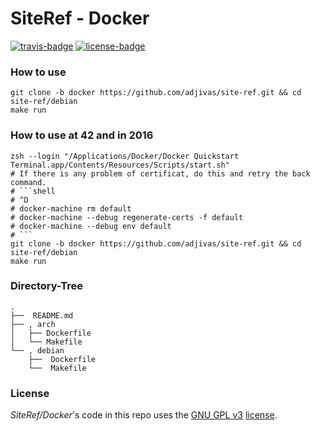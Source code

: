 # SiteRef - Docker

[![travis-badge][]][travis] [![license-badge][]][license]

[travis-badge]: https://travis-ci.org/adjivas/site-ref.svg?branch=docker&style=flat-square
[travis]: https://travis-ci.org/adjivas/site-ref
[license-badge]: https://img.shields.io/badge/license-GPL_3-green.svg?style=flat-square

### How to use
```shell
git clone -b docker https://github.com/adjivas/site-ref.git && cd site-ref/debian
make run
```

### How to use at 42 and in 2016
```shell
zsh --login "/Applications/Docker/Docker Quickstart Terminal.app/Contents/Resources/Scripts/start.sh"
# If there is any problem of certificat, do this and retry the back command.
# ```shell
# ^D
# docker-machine rm default
# docker-machine --debug regenerate-certs -f default
# docker-machine --debug env default
# ```
git clone -b docker https://github.com/adjivas/site-ref.git && cd site-ref/debian
make run
```

### Directory-Tree
```shell
.
├──  README.md
├── , arch
│   ├── Dockerfile
│   └── Makefile
└── , debian
    ├──  Dockerfile
	└──  Makefile
```

### License
*SiteRef/Docker*'s code in this repo uses the [GNU GPL v3](http://www.gnu.org/licenses/gpl-3.0.html) [license][license].

[license]: LICENSE
